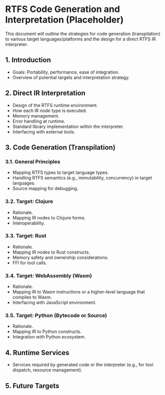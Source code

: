 # RTFS Code Generation and Interpretation (Placeholder)

This document will outline the strategies for code generation (transpilation) to various target languages/platforms and the design for a direct RTFS IR interpreter.

## 1. Introduction

- Goals: Portability, performance, ease of integration.
- Overview of potential targets and interpretation strategy.

## 2. Direct IR Interpretation

- Design of the RTFS runtime environment.
- How each IR node type is executed.
- Memory management.
- Error handling at runtime.
- Standard library implementation within the interpreter.
- Interfacing with external tools.

## 3. Code Generation (Transpilation)

### 3.1. General Principles

- Mapping RTFS types to target language types.
- Handling RTFS semantics (e.g., immutability, concurrency) in target languages.
- Source mapping for debugging.

### 3.2. Target: Clojure

- Rationale.
- Mapping IR nodes to Clojure forms.
- Interoperability.

### 3.3. Target: Rust

- Rationale.
- Mapping IR nodes to Rust constructs.
- Memory safety and ownership considerations.
- FFI for tool calls.

### 3.4. Target: WebAssembly (Wasm)

- Rationale.
- Mapping IR to Wasm instructions or a higher-level language that compiles to Wasm.
- Interfacing with JavaScript environment.

### 3.5. Target: Python (Bytecode or Source)

- Rationale.
- Mapping IR to Python constructs.
- Integration with Python ecosystem.

## 4. Runtime Services

- Services required by generated code or the interpreter (e.g., for tool dispatch, resource management).

## 5. Future Targets
